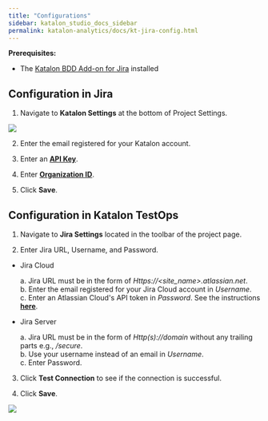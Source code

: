 ```yaml
---
title: "Configurations" 
sidebar: katalon_studio_docs_sidebar
permalink: katalon-analytics/docs/kt-jira-config.html 
---
```

**Prerequisites:**

* The [Katalon BDD Add-on for Jira](https://docs.katalon.com/katalon-studio/docs/BDD-field-jira-cloud.html#install-and-use-katalon-bdd-custom-field-in-jira-cloud) installed 

## Configuration in Jira

1. Navigate to **Katalon Settings** at the bottom of Project Settings.

![](https://github.com/katalon-studio/docs-images/raw/master/katalon-analytics/docs/jira-ka-configure/1-jira-ka-config.png)

2. Enter the email registered for your Katalon account.

3. Enter an **[API Key](https://docs.katalon.com/katalon-analytics/docs/ka-api-key.html)**.

4. Enter **[Organization ID](https://docs.katalon.com/katalon-analytics/docs/getting-started.html)**.

5. Click **Save**.

## Configuration in Katalon TestOps

1. Navigate to **Jira Settings** located in the toolbar of the project page.

2. Enter Jira URL, Username, and Password.

* Jira Cloud

    a. Jira URL must be in the form of _Https://<site_name>.atlassian.net_.\
    b. Enter the email registered for your Jira Cloud account in *Username*.\
    c. Enter an Atlassian Cloud's API token in *Password*. See the instructions **[here](https://confluence.atlassian.com/cloud/api-tokens-938839638.html)**.

* Jira Server

    a. Jira URL must be in the form of _Http(s)://domain_ without any trailing parts e.g., _/secure_.\
    b. Use your username instead of an email in *Username*.\
    c. Enter Password.

3. Click **Test Connection** to see if the connection is successful.

4. Click **Save**.

![](https://github.com/katalon-studio/docs-images/raw/master/katalon-analytics/docs/jira-ka-configure/2-jira-ka-config.JPG)
